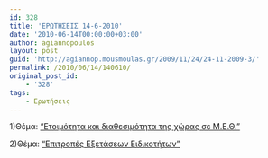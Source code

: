 ```yaml
---
id: 328
title: 'ΕΡΩΤΗΣΕΙΣ 14-6-2010'
date: '2010-06-14T00:00:00+03:00'
author: agiannopoulos
layout: post
guid: 'http://agiannop.mousmoulas.gr/2009/11/24/24-11-2009-3/'
permalink: /2010/06/14/140610/
original_post_id:
    - '328'
tags:
    - Ερωτήσεις
---
```


1)Θέμα: [“Ετοιμότητα και διαθεσιμότητα της χώρας σε Μ.Ε.Θ.”](/wp-content/uploads/2009/11/14_6_2010_meth2.pdf)

2)Θέμα: [“Επιτροπές Εξετάσεων Ειδικοτήτων”](/wp-content/uploads/2009/11/14_6_10_epitropes_eidikotiton2.pdf)
